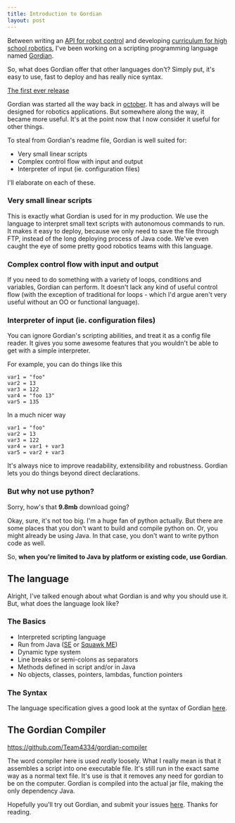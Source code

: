 ```yaml
---
title: Introduction to Gordian
layout: post
---
```


Between writing an [API for robot control](https://github.com/Team4334/atalibj) and developing [curriculum for high school robotics](https://github.com/joelg236/frc-west-curriculum), I've been working on a scripting programming language named [Gordian](http://team4334.github.io/gordian/).

So, what does Gordian offer that other languages don't? Simply put, it's easy to use, fast to deploy and has really nice syntax.

[The first ever release](https://github.com/Team4334/gordian/releases/tag/v0.0.1)

Gordian was started all the way back in [october](https://github.com/Team4334/gordian/commit/31ba3ec42640e07f685a385781aad691816a7841). It has and always will be designed for robotics applications. But somewhere along the way, it became more useful. It's at the point now that I now consider it useful for other things.

To steal from Gordian's readme file, Gordian is well suited for:

- Very small linear scripts
- Complex control flow with input and output
- Interpreter of input (ie. configuration files)

I'll elaborate on each of these.

### Very small linear scripts
This is exactly what Gordian is used for in my production. We use the language to interpret small text scripts with autonomous commands to run. It makes it easy to deploy, because we only need to save the file through FTP, instead of the long deploying process of Java code. We've even caught the eye of some pretty good robotics teams with this language.

### Complex control flow with input and output
If you need to do something with a variety of loops, conditions and variables, Gordian can perform. It doesn't lack any kind of useful control flow (with the exception of traditional for loops - which I'd argue aren't very useful without an OO or functional language).

### Interpreter of input (ie. configuration files)
You can ignore Gordian's scripting abilities, and treat it as a config file reader. It gives you some awesome features that you wouldn't be able to get with a simple interpreter.

For example, you can do things like this

    var1 = "foo"
    var2 = 13
    var3 = 122
    var4 = "foo 13"
    var5 = 135

In a much nicer way

    var1 = "foo"
    var2 = 13
    var3 = 122
    var4 = var1 + var3
    var5 = var2 + var3

It's always nice to improve readability, extensibility and robustness. Gordian lets you do things beyond direct declarations.

### But why not use python?
Sorry, how's that **9.8mb** download going?

Okay, sure, it's not too big. I'm a huge fan of python actually. But there are some places that you don't want to build and compile python on. Or, you might already be using Java. In that case, you don't want to write python code as well.

So, **when you're limited to Java by platform or existing code, use Gordian**.

## The language
Alright, I've talked enough about what Gordian is and why you should use it. But, what does the language look like?

### The Basics
- Interpreted scripting language
- Run from Java ([SE](https://github.com/Team4334/gordianSE) or [Squawk ME](https://github.com/Team4334/gordian))
- Dynamic type system
- Line breaks or semi-colons as separators
- Methods defined in script and/or in Java
- No objects, classes, pointers, lambdas, function pointers

### The Syntax
The language specification gives a good look at the syntax of Gordian [here](http://team4334.github.io/gordian/#data).

## The Gordian Compiler
https://github.com/Team4334/gordian-compiler

The word compiler here is used *really* loosely. What I really mean is that it assembles a script into one executable file. It's still run in the exact same way as a normal text file. It's use is that it removes any need for gordian to be on the computer. Gordian is compiled into the actual jar file, making the only dependency Java.

Hopefully you'll try out Gordian, and submit your issues [here](https://github.com/Team4334/gordian/issues/new). Thanks for reading.
